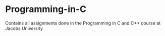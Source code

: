 # Programming-in-C
Contains all assignments done in the Programming in C and C++ course at Jacobs University
